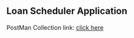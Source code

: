 <h2>Loan Scheduler Application</h2>

PostMan Collection link: [click here](https://www.postman.com/payload-cosmologist-80185876/workspace/fxtradingapi-postman/request/22896184-fee9907b-08d8-46cb-a281-5ae4f1354f0d)
